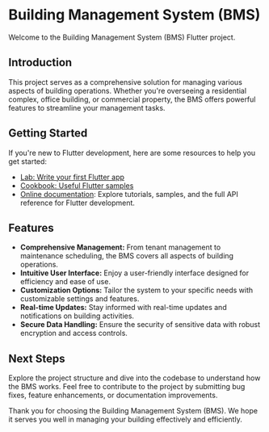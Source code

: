 # Building Management System (BMS)

Welcome to the Building Management System (BMS) Flutter project.

## Introduction

This project serves as a comprehensive solution for managing various aspects of building operations. Whether you're overseeing a residential complex, office building, or commercial property, the BMS offers powerful features to streamline your management tasks.

## Getting Started

If you're new to Flutter development, here are some resources to help you get started:

- [Lab: Write your first Flutter app](https://docs.flutter.dev/get-started/codelab)
- [Cookbook: Useful Flutter samples](https://docs.flutter.dev/cookbook)
- [Online documentation](https://docs.flutter.dev/): Explore tutorials, samples, and the full API reference for Flutter development.

## Features

- **Comprehensive Management:** From tenant management to maintenance scheduling, the BMS covers all aspects of building operations.
- **Intuitive User Interface:** Enjoy a user-friendly interface designed for efficiency and ease of use.
- **Customization Options:** Tailor the system to your specific needs with customizable settings and features.
- **Real-time Updates:** Stay informed with real-time updates and notifications on building activities.
- **Secure Data Handling:** Ensure the security of sensitive data with robust encryption and access controls.

## Next Steps

Explore the project structure and dive into the codebase to understand how the BMS works. Feel free to contribute to the project by submitting bug fixes, feature enhancements, or documentation improvements.

Thank you for choosing the Building Management System (BMS). We hope it serves you well in managing your building effectively and efficiently.
